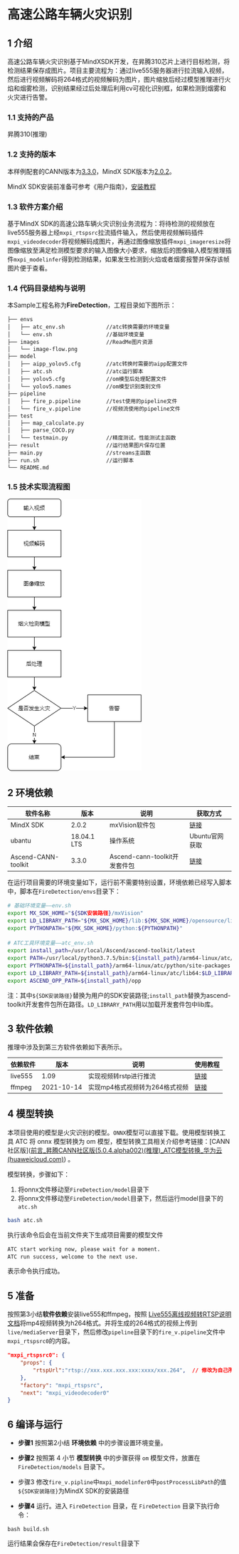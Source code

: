 # 高速公路车辆火灾识别

## 1 介绍

高速公路车辆火灾识别基于MindXSDK开发，在昇腾310芯片上进行目标检测，将检测结果保存成图片。项目主要流程为：通过live555服务器进行拉流输入视频，然后进行视频解码将264格式的视频解码为图片，图片缩放后经过模型推理进行火焰和烟雾检测，识别结果经过后处理后利用cv可视化识别框，如果检测到烟雾和火灾进行告警。

### 1.1 支持的产品

昇腾310(推理)

### 1.2 支持的版本

本样例配套的CANN版本为[3.3.0](https://gitee.com/link?target=https%3A%2F%2Fwww.hiascend.com%2Fsoftware%2Fcann%2Fcommercial)，MindX SDK版本为[2.0.2](https://gitee.com/link?target=https%3A%2F%2Fwww.hiascend.com%2Fsoftware%2Fmindx-sdk%2Fmxvision)。

MindX SDK安装前准备可参考《用户指南》，[安装教程](https://gitee.com/ascend/mindxsdk-referenceapps/blob/master/docs/quickStart/1-1安装SDK开发套件.md)

### 1.3 软件方案介绍

基于MindX SDK的高速公路车辆火灾识别业务流程为：将待检测的视频放在live555服务器上经`mxpi_rtspsrc`拉流插件输入，然后使用视频解码插件`mxpi_videodecoder`将视频解码成图片，再通过图像缩放插件`mxpi_imageresize`将图像缩放至满足检测模型要求的输入图像大小要求，缩放后的图像输入模型推理插件`mxpi_modelinfer`得到检测结果，如果发生检测到火焰或者烟雾报警并保存该帧图片便于查看。

### 1.4 代码目录结构与说明

本Sample工程名称为**FireDetection**，工程目录如下图所示：

```
├── envs
│   ├── atc_env.sh             //atc转换需要的环境变量
│   └── env.sh                 //基础环境变量
├── images                     //ReadMe图片资源
│   └── image-flow.png
├── model
│   ├── aipp_yolov5.cfg        //atc转换时需要的aipp配置文件
│   ├── atc.sh                 //atc运行脚本
│   ├── yolov5.cfg             //om模型后处理配置文件
│   └── yolov5.names           //om模型识别类别文件
├── pipeline
│   ├── fire_p.pipeline        //test使用的pipeline文件
│   └── fire_v.pipeline        //视频流使用的pipeline文件
├── test
│   ├── map_calculate.py
│   ├── parse_COCO.py
│   └── testmain.py            //精度测试，性能测试主函数
├── result                     //运行结果图片保存位置
├── main.py                    //streams主函数
├── run.sh                     //运行脚本
└── README.md
```

###  1.5 技术实现流程图

![image-20211209173032019](images/image-flow.png)

## 2 环境依赖

| 软件名称            | 版本        | 说明                          | 获取方式                                                     |
| ------------------- | ----------- | ----------------------------- | ------------------------------------------------------------ |
| MindX SDK           | 2.0.2       | mxVision软件包                | [链接](https://gitee.com/link?target=https%3A%2F%2Fwww.hiascend.com%2Fsoftware%2Fmindx-sdk%2Fmxvision) |
| ubantu              | 18.04.1 LTS | 操作系统                      | Ubuntu官网获取                                               |
| Ascend-CANN-toolkit | 3.3.0       | Ascend-cann-toolkit开发套件包 | [链接](https://gitee.com/link?target=https%3A%2F%2Fwww.hiascend.com%2Fsoftware%2Fcann%2Fcommercial) |

在运行项目需要的环境变量如下，运行前不需要特别设置，环境依赖已经写入脚本中，脚本在`FireDetection/envs`目录下：

```bash
# 基础环境变量——env.sh
export MX_SDK_HOME="${SDK安装路径}/mxVision"
export LD_LIBRARY_PATH="${MX_SDK_HOME}/lib:${MX_SDK_HOME}/opensource/lib:${LD_LIBRARY_PATH}"
export PYTHONPATH="${MX_SDK_HOME}/python:${PYTHONPATH}"

# ATC工具环境变量——atc_env.sh
export install_path=/usr/local/Ascend/ascend-toolkit/latest
export PATH=/usr/local/python3.7.5/bin:${install_path}/arm64-linux/atc/ccec_compiler/bin:${install_path}/arm64-linux/atc/bin:$PATH
export PYTHONPATH=${install_path}/arm64-linux/atc/python/site-packages:${install_path}/arm64-linux/atc/python/site-packages/auto_tune.egg/auto_tune:${install_path}/arm64-linux/atc/python/site-packages/schedule_search.egg
export LD_LIBRARY_PATH=${install_path}/arm64-linux/atc/lib64:$LD_LIBRARY_PATH
export ASCEND_OPP_PATH=${install_path}/opp
```

注：其中`${SDK安装路径}`替换为用户的SDK安装路径;`install_path`替换为ascend-toolkit开发套件包所在路径。`LD_LIBRARY_PATH`用以加载开发套件包中lib库。

##  3 软件依赖

推理中涉及到第三方软件依赖如下表所示。

| 依赖软件 | 版本       | 说明                           | 使用教程                                                     |
| -------- | ---------- | ------------------------------ | ------------------------------------------------------------ |
| live555  | 1.09       | 实现视频转rstp进行推流         | [链接](https://gitee.com/ascend/mindxsdk-referenceapps/blob/master/docs/参考资料/Live555离线视频转RTSP说明文档.md) |
| ffmpeg   | 2021-10-14 | 实现mp4格式视频转为264格式视频 | [链接](https://gitee.com/ascend/mindxsdk-referenceapps/blob/master/docs/参考资料/pc端ffmpeg安装教程.md#https://gitee.com/link?target=https%3A%2F%2Fffmpeg.org%2Fdownload.html) |

## 4 模型转换

本项目使用的模型是火灾识别的模型。`ONNX`模型可以直接下载。使用模型转换工具 ATC 将 onnx 模型转换为 om 模型，模型转换工具相关介绍参考链接：[CANN 社区版]([前言_昇腾CANN社区版(5.0.4.alpha002)(推理)_ATC模型转换_华为云 (huaweicloud.com)](https://support.huaweicloud.com/atctool-cann504alpha2infer/atlasatc_16_0001.html)) 。

模型转换，步骤如下：

1. 将onnx文件移动至`FireDetection/model`目录下
2. 将onnx文件移动至`FireDetection/model`目录下，然后运行model目录下的`atc.sh`

```bash
bash atc.sh
```

执行该命令后会在当前文件夹下生成项目需要的模型文件

```txt
ATC start working now, please wait for a moment.
ATC run success, welcome to the next use.
```

表示命令执行成功。

##  5 准备

按照第3小结**软件依赖**安装live555和ffmpeg，按照 [Live555离线视频转RTSP说明文档](https://gitee.com/ascend/mindxsdk-referenceapps/blob/master/docs/参考资料/Live555离线视频转RTSP说明文档.md)将mp4视频转换为h264格式。并将生成的264格式的视频上传到`live/mediaServer`目录下，然后修改`pipeline`目录下的`fire_v.pipeline`文件中`mxpi_rtspsrc0`的内容。

```json
"mxpi_rtspsrc0": {
	"props": {
		"rtspUrl":"rtsp://xxx.xxx.xxx.xxx:xxxx/xxx.264",  // 修改为自己所使用的的服务器和文件名
	},
    "factory": "mxpi_rtspsrc",
	"next": "mxpi_videodecoder0"
}
```

##  6 编译与运行

- **步骤1** 按照第2小结 **环境依赖** 中的步骤设置环境变量。

- **步骤2** 按照第 4 小节 **模型转换** 中的步骤获得 `om` 模型文件，放置在 `FireDetection/models` 目录下。
- 步骤3 修改`fire_v.pipline`中`mxpi_modelinfer0`中`postProcessLibPath`的值`${SDK安装路径}`为MindX SDK的安装路径

- **步骤4** 运行。进入 `FireDetection` 目录，在 `FireDetection` 目录下执行命令：

```
bash build.sh
```

运行结果会保存在`FireDetection/result`目录下